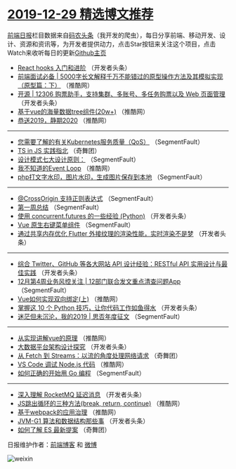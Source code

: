 # [2019-12-29 精选博文推荐](https://toutiao.qdkfweb.cn/date/2019/12/29)

[前端日报](https://qdkfweb.cn/c/news)栏目数据来自[码农头条](https://toutiao.qdkfweb.cn/)（我开发的爬虫），每日分享前端、移动开发、设计、资源和资讯等，为开发者提供动力，点击Star按钮来关注这个项目，点击Watch来收听每日的更新[Github主页](https://github.com/kujian/frontendDaily)
* [React hooks 入门和进阶](https://toutiao.qdkfweb.cn/134427.html) （开发者头条）
* [前端面试必备 | 5000字长文解释千万不能错过的原型操作方法及其模拟实现（原型篇：下）](https://toutiao.qdkfweb.cn/134461.html) （推酷网）
* [开源 | 12306 购票助手，支持集群、多账号、多任务购票以及 Web 页面管理](https://toutiao.qdkfweb.cn/134428.html) （开发者头条）
* [基于vue的海量数据tree组件(20w+)](https://toutiao.qdkfweb.cn/134447.html) （推酷网）
* [恭送2019，静期2020](https://toutiao.qdkfweb.cn/134465.html) （推酷网）

***
* [您需要了解的有关Kubernetes服务质量（QoS）](https://toutiao.qdkfweb.cn/134409.html) （SegmentFault）
* [TS in JS 实践指北](https://toutiao.qdkfweb.cn/134386.html) （奇舞团）
* [设计模式七大设计原则：](https://toutiao.qdkfweb.cn/134410.html) （SegmentFault）
* [我不知道的Event Loop](https://toutiao.qdkfweb.cn/134468.html) （推酷网）
* [php打文字水印，图片水印，生成图片保存到本地](https://toutiao.qdkfweb.cn/134411.html) （SegmentFault）

***
* [@CrossOrigin 支持正则表达式](https://toutiao.qdkfweb.cn/134412.html) （SegmentFault）
* [第一周总结](https://toutiao.qdkfweb.cn/134413.html) （SegmentFault）
* [使用 concurrent.futures 的一些经验 (Python)](https://toutiao.qdkfweb.cn/134424.html) （开发者头条）
* [Vue 原生右键菜单组件](https://toutiao.qdkfweb.cn/134403.html) （SegmentFault）
* [通过共享内存优化 Flutter 外接纹理的渲染性能，实时渲染不是梦](https://toutiao.qdkfweb.cn/134425.html) （开发者头条）

***
* [综合 Twitter、GitHub 等各大网站 API 设计经验：RESTful API 实用设计与最佳实践](https://toutiao.qdkfweb.cn/134426.html) （开发者头条）
* [12月第4周业务风控关注 | 12部门联合发文重点清查问题App](https://toutiao.qdkfweb.cn/134406.html) （SegmentFault）
* [Vue如何实现双向绑定(上)](https://toutiao.qdkfweb.cn/134445.html) （推酷网）
* [掌握这 10 个 Python 技巧，让你代码工作如鱼得水](https://toutiao.qdkfweb.cn/134417.html) （开发者头条）
* [迷茫但未沉沦，我的2019 | 思否年度征文](https://toutiao.qdkfweb.cn/134407.html) （SegmentFault）

***
* [从实现讲解vue的原理](https://toutiao.qdkfweb.cn/134446.html) （推酷网）
* [大数据平台架构设计探究](https://toutiao.qdkfweb.cn/134418.html) （开发者头条）
* [从 Fetch 到 Streams：以流的角度处理网络请求](https://toutiao.qdkfweb.cn/134463.html) （奇舞团）
* [VS Code 调试 Node.js 代码](https://toutiao.qdkfweb.cn/134435.html) （推酷网）
* [如何正确的开始用 Go 编程](https://toutiao.qdkfweb.cn/134408.html) （SegmentFault）

***
* [深入理解 RocketMQ 延迟消息](https://toutiao.qdkfweb.cn/134419.html) （开发者头条）
* [JS跳出循环的三种方法(break, return, continue)](https://toutiao.qdkfweb.cn/134436.html) （推酷网）
* [基于webpack的应用治理](https://toutiao.qdkfweb.cn/134448.html) （推酷网）
* [JVM-G1 算法和数据结构那些事](https://toutiao.qdkfweb.cn/134420.html) （开发者头条）
* [如何了解 ES 最新提案](https://toutiao.qdkfweb.cn/134467.html) （奇舞团）

日报维护作者：[前端博客](https://qdkfweb.cn/) 和 [微博](https://qdkfweb.cn/go/weibo)

![weixin](https://user-images.githubusercontent.com/3055447/38468989-651132ac-3b80-11e8-8e6b-15122322a9d7.png)